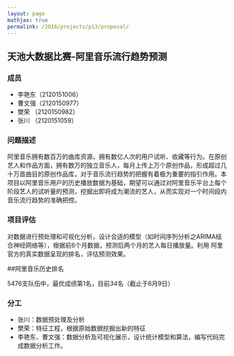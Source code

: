 ```yaml
---
layout: page
mathjax: true
permalink: /2016/projects/p13/proposal/
---
```



## 天池大数据比赛-阿里音乐流行趋势预测

### 成员

- 李艳东（2120151006）
- 曹文强（2120150977）
- 樊荣  （2120150982）
- 张川  （2120151059）

### 问题描述

阿里音乐拥有数百万的曲库资源，拥有数亿人次的用户试听、收藏等行为。在原创艺人和作品方面，拥有数万的独立音乐人，每月上传上万个原创作品，形成超过几十万首曲目的原创作品库，对于音乐流行趋势的把握有着极为重要的指引作用。本项目以阿里音乐用户的历史播放数据为基础，期望可以通过对阿里音乐平台上每个阶段艺人的试听量的预测，挖掘出即将成为潮流的艺人，从而实现对一个时间段内音乐流行趋势的准确把控。

### 项目评估

对数据进行预处理和可视化分析，设计合适的模型（如时间序列分析之ARIMA结合神经网络等），根据前6个月数据，预测后两个月的艺人每日播放量。利用
阿里官方的真实数据呈现的排名，评估预测效果。

##阿里音乐历史排名 

5476支队伍中，最优成绩第1名，目前*34*名（截止于6月9日）

### 分工

- 张川：数据预处理及分析
- 樊荣：特征工程，根据原始数据挖掘出新的特征
- 李艳东、曹文强：数据分析及可视化展示，设计统计模型和算法，编写代码完成数据分析工作。
